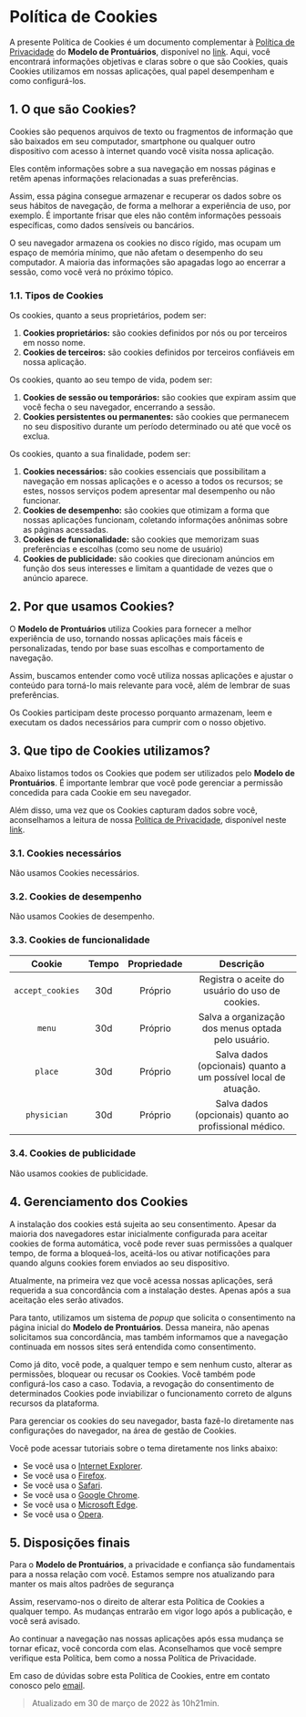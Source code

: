 # Política de Cookies

A presente Política de Cookies é um documento complementar à [Política de Privacidade](PRIVACY) do **Modelo de Prontuários**, disponível no [link](PRIVACY). Aqui, você encontrará informações objetivas e claras sobre o que são Cookies, quais Cookies utilizamos em nossas aplicações, qual papel desempenham e como configurá-los.

## 1. O que são Cookies?

Cookies são pequenos arquivos de texto ou fragmentos de informação que são baixados em seu computador, smartphone ou qualquer outro dispositivo com acesso à internet quando você visita nossa aplicação.

Eles contêm informações sobre a sua navegação em nossas páginas e retêm apenas informações relacionadas a suas preferências.

Assim, essa página consegue armazenar e recuperar os dados sobre os seus hábitos de navegação, de forma a melhorar a experiência de uso, por exemplo. É importante frisar que eles não contêm informações pessoais específicas, como dados sensíveis ou bancários.

O seu navegador armazena os cookies no disco rígido, mas ocupam um espaço de memória mínimo, que não afetam o desempenho do seu computador. A maioria das informações são apagadas logo ao encerrar a sessão, como você verá no próximo tópico.

### 1.1. Tipos de Cookies

Os cookies, quanto a seus proprietários, podem ser:

1. **Cookies proprietários:** são cookies definidos por nós ou por terceiros em nosso nome.
2. **Cookies de terceiros:** são cookies definidos por terceiros confiáveis em nossa aplicação.

Os cookies, quanto ao seu tempo de vida, podem ser:

1. **Cookies de sessão ou temporários:** são cookies que expiram assim que você fecha o seu navegador, encerrando a sessão.
2. **Cookies persistentes ou permanentes:** são cookies que permanecem no seu dispositivo durante um período determinado ou até que você os exclua.

Os cookies, quanto a sua finalidade, podem ser:

1. **Cookies necessários:** são cookies essenciais que possibilitam a navegação em nossas aplicações e o acesso a todos os recursos; se estes, nossos serviços podem apresentar mal desempenho ou não funcionar.
2. **Cookies de desempenho:** são cookies que otimizam a forma que nossas aplicações funcionam, coletando informações anônimas sobre as páginas acessadas.
3. **Cookies de funcionalidade:** são cookies que memorizam suas preferências e escolhas (como seu nome de usuário)
4. **Cookies de publicidade:** são cookies que direcionam anúncios em função dos seus interesses e limitam a quantidade de vezes que o anúncio aparece.

## 2. Por que usamos Cookies?

O **Modelo de Prontuários** utiliza Cookies para fornecer a melhor experiência de uso, tornando nossas aplicações mais fáceis e personalizadas, tendo por base suas escolhas e comportamento de navegação.

Assim, buscamos entender como você utiliza nossas aplicações e ajustar o conteúdo para torná-lo mais relevante para você, além de lembrar de suas preferências.

Os Cookies participam deste processo porquanto armazenam, leem e executam os dados necessários para cumprir com o nosso objetivo.

## 3. Que tipo de Cookies utilizamos?

Abaixo listamos todos os Cookies que podem ser utilizados pelo **Modelo de Prontuários**. É importante lembrar que você pode gerenciar a permissão concedida para cada Cookie em seu navegador.

Além disso, uma vez que os Cookies capturam dados sobre você, aconselhamos a leitura de nossa [Política de Privacidade](PRIVACY), disponível neste [link](PRIVACY).

### 3.1. Cookies necessários

Não usamos Cookies necessários.

### 3.2. Cookies de desempenho

Não usamos Cookies de desempenho.

### 3.3. Cookies de funcionalidade

| Cookie           | Tempo | Propriedade | Descrição                                                      |
|:----------------:|:-----:|:-----------:|:--------------------------------------------------------------:|
| `accept_cookies` | 30d   | Próprio     | Registra o aceite do usuário do uso de cookies.                |
| `menu`           | 30d   | Próprio     | Salva a organização dos menus optada pelo usuário.             |
| `place`          | 30d   | Próprio     | Salva dados (opcionais) quanto a um possível local de atuação. |
| `physician`      | 30d   | Próprio     | Salva dados (opcionais) quanto ao profissional médico.         |

### 3.4. Cookies de publicidade

Não usamos cookies de publicidade.

## 4. Gerenciamento dos Cookies

A instalação dos cookies está sujeita ao seu consentimento. Apesar da maioria dos navegadores estar inicialmente configurada para aceitar cookies de forma automática, você pode rever suas permissões a qualquer tempo, de forma a bloqueá-los, aceitá-los ou ativar notificações para quando alguns cookies forem enviados ao seu dispositivo.

Atualmente, na primeira vez que você acessa nossas aplicações, será requerida a sua concordância com a instalação destes. Apenas após a sua aceitação eles serão ativados.

Para tanto, utilizamos um sistema de *popup* que solicita o consentimento na página inicial do **Modelo de Prontuários**. Dessa maneira, não apenas solicitamos sua concordância, mas também informamos que a navegação continuada em nossos sites será entendida como consentimento.

Como já dito, você pode, a qualquer tempo e sem nenhum custo, alterar as permissões, bloquear ou recusar os Cookies. Você também pode configurá-los caso a caso. Todavia, a revogação do consentimento de determinados Cookies pode inviabilizar o funcionamento correto de alguns recursos da plataforma.

Para gerenciar os cookies do seu navegador, basta fazê-lo diretamente nas configurações do navegador, na área de gestão de Cookies.

Você pode acessar tutoriais sobre o tema diretamente nos links abaixo:

- Se você usa o [Internet Explorer](https://support.microsoft.com/pt-br/help/17442/windows-internet-explorer-delete-manage-cookies).
- Se você usa o [Firefox](https://support.mozilla.org/pt-BR/kb/gerencie-configuracoes-de-armazenamento-local-de-s).
- Se você usa o [Safari](https://support.apple.com/pt-br/guide/safari/sfri11471/mac).
- Se você usa o [Google Chrome](https://support.google.com/chrome/answer/95647?co=GENIE.Platform%3DDesktop&oco=1&hl=pt-BR).
- Se você usa o [Microsoft Edge](https://support.microsoft.com/pt-br/help/4027947/microsoft-edge-delete-cookies).
- Se você usa o [Opera](https://help.opera.com/en/latest/web-preferences/#cookies).

## 5. Disposições finais

Para o **Modelo de Prontuários**, a privacidade e confiança são fundamentais para a nossa relação com você. Estamos sempre nos atualizando para manter os mais altos padrões de segurança

Assim, reservamo-nos o direito de alterar esta Política de Cookies a qualquer tempo. As mudanças entrarão em vigor logo após a publicação, e você será avisado.

Ao continuar a navegação nas nossas aplicações após essa mudança se tornar eficaz, você concorda com elas. Aconselhamos que você sempre verifique esta Política, bem como a nossa Política de Privacidade.

Em caso de dúvidas sobre esta Política de Cookies, entre em contato conosco pelo [email](mailto:igorpadoim@gmail.com).

> Atualizado em 30 de março de 2022 às 10h21min.

[PRIVACY]: PRIVACY.md
